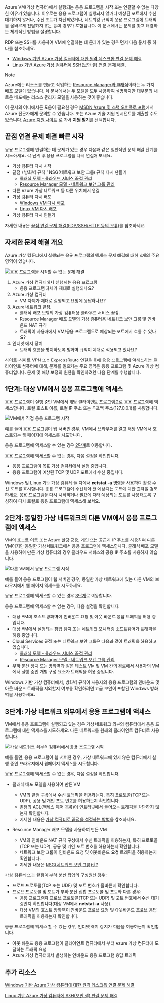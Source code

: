 Azure VM(가상 컴퓨터)에서 실행되는 응용 프로그램을 시작 또는 연결할 수 없는 다양한 이유가 있습니다. 이유로는 응용 프로그램이 실행되지 않거나 예상된 포트에서 수신 대기하지 않거나, 수신 포트가 차단되었거나, 네트워킹 규칙이 응용 프로그램에 트래픽을 올바르게 전달하지 않는 등의 경우가 포함됩니다. 이 문서에서는 문제를 찾고 해결하는 체계적인 방법을 설명합니다.

RDP 또는 SSH를 사용하여 VM에 연결하는 데 문제가 있는 경우 먼저 다음 문서 중 하나를 참조하세요.

* [Windows 기반 Azure 가상 컴퓨터에 대한 원격 데스크톱 연결 문제 해결](../articles/virtual-machines/windows/troubleshoot-rdp-connection.md?toc=%2fazure%2fvirtual-machines%2fwindows%2ftoc.json)
* [Linux 기반 Azure 가상 컴퓨터에 SSH(보안 셸) 연결 문제 해결](../articles/virtual-machines/linux/troubleshoot-ssh-connection.md?toc=%2fazure%2fvirtual-machines%2flinux%2ftoc.json).

> [!NOTE]
> Azure에는 리소스를 만들고 작업하는 [Resource Manager와 클래식](../articles/resource-manager-deployment-model.md)이라는 두 가지 배포 모델이 있습니다. 이 문서에서는 두 모델을 모두 사용하여 설명하지만 대부분의 새로운 배포에는 리소스 관리자 모델을 사용하는 것이 좋습니다.
> 
> 

이 문서의 어디에서든 도움이 필요한 경우 [MSDN Azure 및 스택 오버플로 포럼](https://azure.microsoft.com/support/forums/)에서 Azure 전문가에게 문의할 수 있습니다. 또는 Azure 기술 지원 인시던트를 제출할 수도 있습니다. [Azure 지원 사이트](https://azure.microsoft.com/support/options/) 로 가서 **지원 받기**를 선택합니다.

## <a name="quick-start-troubleshooting-endpoint-connectivity-problems"></a>끝점 연결 문제 해결 빠른 시작
응용 프로그램에 연결하는 데 문제가 있는 경우 다음과 같은 일반적인 문제 해결 단계를 시도하세요. 각 단계 후 응용 프로그램을 다시 연결해 보세요.

* 가상 컴퓨터 다시 시작
* 끝점 / 방화벽 규칙 / NSG(네트워크 보안 그룹) 규칙 다시 만들기
  * [클래식 모델 - 클라우드 서비스 끝점 관리](../articles/cloud-services/cloud-services-enable-communication-role-instances.md)
  * [Resource Manager 모델 - 네트워크 보안 그룹 관리](../articles/virtual-network/virtual-networks-create-nsg-arm-pportal.md)
* 다른 Azure 가상 네트워크 등 다른 위치에서 연결
* 가상 컴퓨터 다시 배포
  * [Windows VM 다시 배포](../articles/virtual-machines/windows/redeploy-to-new-node.md?toc=%2fazure%2fvirtual-machines%2fwindows%2ftoc.json)
  * [Linux VM 다시 배포](../articles/virtual-machines/linux/redeploy-to-new-node.md?toc=%2fazure%2fvirtual-machines%2flinux%2ftoc.json)
* 가상 컴퓨터 다시 만들기

자세한 내용은 [끝점 연결 문제 해결(RDP/SSH/HTTP 등의 오류)](https://social.msdn.microsoft.com/Forums/azure/en-US/538a8f18-7c1f-4d6e-b81c-70c00e25c93d/troubleshooting-endpoint-connectivity-rdpsshhttp-etc-failures?forum=WAVirtualMachinesforWindows)를 참조하세요.

## <a name="detailed-troubleshooting-overview"></a>자세한 문제 해결 개요
Azure 가상 컴퓨터에서 실행되는 응용 프로그램의 액세스 문제 해결에 대한 4개의 주요 영역이 있습니다.

![응용 프로그램을 시작할 수 없는 문제 해결](./media/virtual-machines-common-troubleshoot-app-connection/tshoot_app_access1.png)

1. Azure 가상 컴퓨터에서 실행되는 응용 프로그램
   * 응용 프로그램 자체가 제대로 실행되나요?
2. Azure 가상 컴퓨터.
   * VM 자체가 제대로 실행되고 요청에 응답하나요?
3. Azure 네트워크 끝점.
   * 클래식 배포 모델의 가상 컴퓨터용 클라우드 서비스 끝점.
   * Resource Manager 배포 모델의 가상 컴퓨터용 네트워크 보안 그룹 및 인바운드 NAT 규칙.
   * 트래픽이 사용자에서 VM/응용 프로그램으로 예상되는 포트에서 흐를 수 있나요?
4. 인터넷 에지 장치
   * 트래픽 흐름을 방지하도록 방화벽 규칙이 제대로 적용되고 있나요?

사이트-사이트 VPN 또는 ExpressRoute 연결을 통해 응용 프로그램에 액세스하는 클라이언트 컴퓨터에 대해, 문제를 일으키는 주요 영역은 응용 프로그램 및 Azure 가상 컴퓨터입니다.
문제 및 해당 보정의 원인을 확인하려면 다음 단계를 수행합니다.

## <a name="step-1-access-application-from-target-vm"></a>1단계: 대상 VM에서 응용 프로그램에 액세스
응용 프로그램이 실행 중인 VM에서 해당 클라이언트 프로그램으로 응용 프로그램에 액세스합니다. 로컬 호스트 이름, 로컬 IP 주소 또는 루프백 주소(127.0.0.1)를 사용합니다.

![VM에서 직접 응용 프로그램 시작](./media/virtual-machines-common-troubleshoot-app-connection/tshoot_app_access2.png)

예를 들어 응용 프로그램이 웹 서버인 경우, VM에서 브라우저를 열고 해당 VM에서 호스트되는 웹 페이지에 액세스를 시도합니다.

응용 프로그램에 액세스할 수 있는 경우 [2단계](#step2)로 이동합니다.

응용 프로그램에 액세스할 수 없는 경우, 다음 설정을 확인합니다.

* 응용 프로그램이 목표 가상 컴퓨터에서 실행 중입니다.
* 응용 프로그램이 예상된 TCP 및 UDP 포트에서 수신 중입니다.

Windows 및 Linux 기반 가상 컴퓨터 둘 다에서 **netstat -a** 명령을 사용하여 활성 수신 포트를 표시합니다. 응용 프로그램이 수신해야 할 예상되는 포트에 대한 출력을 검토하세요. 응용 프로그램을 다시 시작하거나 필요에 따라 예상되는 포트를 사용하도록 구성하여 다시 로컬로 응용 프로그램에 액세스해 보세요.

## <a id="step2"></a>2단계: 동일한 가상 네트워크의 다른 VM에서 응용 프로그램에 액세스
VM의 호스트 이름 또는 Azure 할당 공용, 개인 또는 공급자 IP 주소를 사용하여 다른 VM이지만 동일한 가상 네트워크에서 응용 프로그램에 액세스합니다. 클래식 배포 모델을 사용하여 만든 가상 컴퓨터의 경우 클라우드 서비스의 공용 IP 주소를 사용하지 않습니다.

![다른 VM에서 응용 프로그램 시작](./media/virtual-machines-common-troubleshoot-app-connection/tshoot_app_access3.png)

예를 들어 응용 프로그램이 웹 서버인 경우, 동일한 가상 네트워크에 있는 다른 VM의 브라우저에서 웹 페이지 액세스를 시도하세요.

응용 프로그램에 액세스할 수 있는 경우 [3단계](#step3)로 이동합니다.

응용 프로그램에 액세스할 수 없는 경우, 다음 설정을 확인합니다.

* 대상 VM의 호스트 방화벽이 인바운드 요청 및 아웃 바운드 응답 트래픽을 허용 중입니다.
* 대상 VM에서 실행되는 침입 탐지 또는 네트워크 모니터링 소프트웨어가 트래픽을 허용 중입니다.
* Cloud Services 끝점 또는 네트워크 보안 그룹은 다음과 같이 트래픽을 허용하고 있습니다.
  * [클래식 모델 - 클라우드 서비스 끝점 관리](../articles/cloud-services/cloud-services-enable-communication-role-instances.md)
  * [Resource Manager 모델 - 네트워크 보안 그룹 관리](../articles/virtual-network/virtual-networks-create-nsg-arm-pportal.md)
* 부하 분산 장치 또는 방화벽과 같은 테스트 VM 및 VM 간의 경로에서 사용자의 VM에서 실행 중인 개별 구성 요소가 트래픽을 허용 중입니다.

Windows 기반 가상 컴퓨터에서, 방화벽 규칙이 사용자의 응용 프로그램의 인바운드 및 아웃 바운드 트래픽을 제외할지 여부를 확인하려면 고급 보안이 포함된 Windows 방화벽을 사용하세요.

## <a id="step3"></a>3단계: 가상 네트워크 외부에서 응용 프로그램에 액세스
VM에서 응용 프로그램이 실행되고 있는 경우 가상 네트워크 외부의 컴퓨터에서 응용 프로그램에 대한 액세스를 시도하세요. 다른 네트워크를 원래의 클라이언트 컴퓨터로 사용합니다.

![가상 네트워크 외부의 컴퓨터에서 응용 프로그램 시작](./media/virtual-machines-common-troubleshoot-app-connection/tshoot_app_access4.png)

예를 들면, 응용 프로그램이 웹 서버인 경우, 가상 네트워크에 있지 않은 컴퓨터에서 실행 중인 브라우져에서 웹페이지 액세스를 시도합니다.

응용 프로그램에 액세스할 수 없는 경우, 다음 설정을 확인합니다.

* 클래식 배포 모델을 사용하여 만든 VM
  
  * VM의 끝점 구성에서 수신 트래픽을 허용하는지, 특히 프로토콜(TCP 또는 UDP), 공용 및 개인 포트 번호를 허용하는지 확인합니다.
  * 끝점의 ACL(액세스 제어 목록)이 인트라넷에서 들어오는 트래픽을 차단하지 않는지 확인합니다.
  * 자세한 내용은 [가상 컴퓨터로 끝점을 설정하는 방법](../articles/virtual-machines/windows/classic/setup-endpoints.md?toc=%2fazure%2fvirtual-machines%2fwindows%2fclassic%2ftoc.json)을 참조하세요.
* Resource Manager 배포 모델을 사용하여 만든 VM
  
  * VM의 인바운드 NAT 규칙 구성에서 수신 트래픽을 허용하는지, 특히 프로토콜(TCP 또는 UDP), 공용 및 개인 포트 번호를 허용하는지 확인합니다.
  * 네트워크 보안 그룹이 인바운드 요청 및 아웃바운드 요청 트래픽을 허용하는지 확인합니다.
  * 자세한 내용은 [NSG(네트워크 보안 그룹)란?](../articles/virtual-network/virtual-networks-nsg.md)

가상 컴퓨터 또는 끝점이 부하 분산 집합의 구성원인 경우:

* 프로브 프로토콜(TCP 또는 UDP) 및 포트 번호가 올바른지 확인합니다.
* 프로브 프로토콜 및 포트가 부하 분산 집합 프로토콜 및 포트와 다른 경우:
  * 응용 프로그램이 프로브 프로토콜(TCP 또는 UDP) 및 포트 번호에서 수신 대기 중인지 확인합니다(대상 VM에서 **netstat –a** 사용).
  * 대상 VM의 호스트 방화벽이 인바운드 프로브 요청 및 아웃바운드 프로브 응답 트래픽을 허용하는지 확인합니다.

응용 프로그램에 액세스 할 수 있는 경우, 인터넷 에지 장치가 다음을 허용하는지 확인합니다.

* 아웃 바운드 응용 프로그램이 클라이언트 컴퓨터에서 부터 Azure 가상 컴퓨터에 도달하는 트래픽 요청
* Azure 가상 컴퓨터에서 발생하는 인바운드 응용 프로그램 응답 트래픽

## <a name="additional-resources"></a>추가 리소스
[Windows 기반 Azure 가상 컴퓨터에 대한 원격 데스크톱 연결 문제 해결](../articles/virtual-machines/windows/troubleshoot-rdp-connection.md?toc=%2fazure%2fvirtual-machines%2fwindows%2ftoc.json)

[Linux 기반 Azure 가상 컴퓨터에 SSH(보안 셸) 연결 문제 해결](../articles/virtual-machines/linux/troubleshoot-ssh-connection.md?toc=%2fazure%2fvirtual-machines%2flinux%2ftoc.json)

